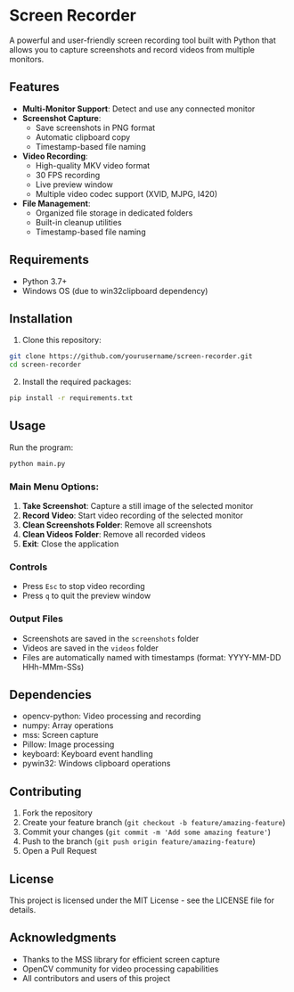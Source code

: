 # Screen Recorder

A powerful and user-friendly screen recording tool built with Python that allows you to capture screenshots and record videos from multiple monitors.

## Features

- **Multi-Monitor Support**: Detect and use any connected monitor
- **Screenshot Capture**:
  - Save screenshots in PNG format
  - Automatic clipboard copy
  - Timestamp-based file naming
- **Video Recording**:
  - High-quality MKV video format
  - 30 FPS recording
  - Live preview window
  - Multiple video codec support (XVID, MJPG, I420)
- **File Management**:
  - Organized file storage in dedicated folders
  - Built-in cleanup utilities
  - Timestamp-based file naming

## Requirements

- Python 3.7+
- Windows OS (due to win32clipboard dependency)

## Installation

1. Clone this repository:

```bash
git clone https://github.com/yourusername/screen-recorder.git
cd screen-recorder
```

2. Install the required packages:

```bash
pip install -r requirements.txt
```

## Usage

Run the program:

```bash
python main.py
```

### Main Menu Options:

1. **Take Screenshot**: Capture a still image of the selected monitor
2. **Record Video**: Start video recording of the selected monitor
3. **Clean Screenshots Folder**: Remove all screenshots
4. **Clean Videos Folder**: Remove all recorded videos
5. **Exit**: Close the application

### Controls

- Press `Esc` to stop video recording
- Press `q` to quit the preview window

### Output Files

- Screenshots are saved in the `screenshots` folder
- Videos are saved in the `videos` folder
- Files are automatically named with timestamps (format: YYYY-MM-DD HHh-MMm-SSs)

## Dependencies

- opencv-python: Video processing and recording
- numpy: Array operations
- mss: Screen capture
- Pillow: Image processing
- keyboard: Keyboard event handling
- pywin32: Windows clipboard operations

## Contributing

1. Fork the repository
2. Create your feature branch (`git checkout -b feature/amazing-feature`)
3. Commit your changes (`git commit -m 'Add some amazing feature'`)
4. Push to the branch (`git push origin feature/amazing-feature`)
5. Open a Pull Request

## License

This project is licensed under the MIT License - see the LICENSE file for details.

## Acknowledgments

- Thanks to the MSS library for efficient screen capture
- OpenCV community for video processing capabilities
- All contributors and users of this project
